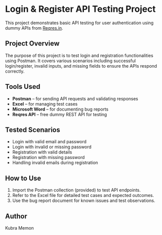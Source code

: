 # Login & Register API Testing Project

This project demonstrates basic API testing for user authentication using dummy APIs from [Reqres.in](https://reqres.in/).

## Project Overview

The purpose of this project is to test login and registration functionalities using Postman. It covers various scenarios including successful login/register, invalid inputs, and missing fields to ensure the APIs respond correctly.

## Tools Used

* **Postman** – for sending API requests and validating responses
* **Excel** – for managing test cases
* **Microsoft Word** – for documenting bug reports
* **Reqres API** – free dummy REST API for testing

## Tested Scenarios

* Login with valid email and password
* Login with invalid or missing password
* Registration with valid details
* Registration with missing password
* Handling invalid emails during registration

## How to Use

1. Import the Postman collection (provided) to test API endpoints.
2. Refer to the Excel file for detailed test cases and expected outcomes.
3. Use the bug report document for known issues and test observations.

## Author

Kubra Memon


